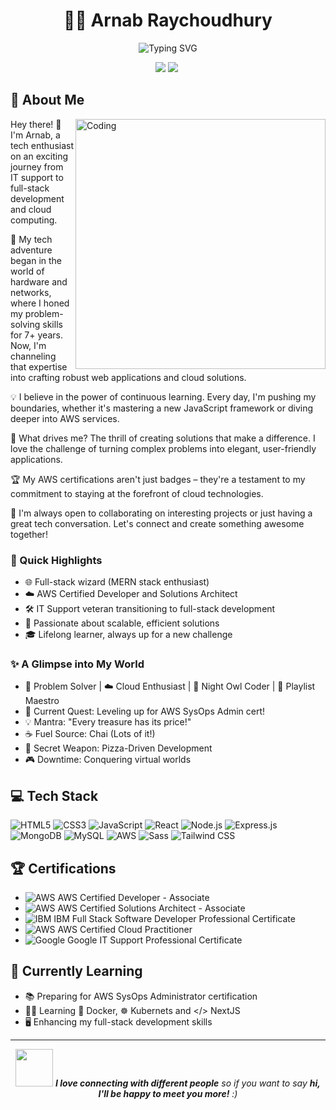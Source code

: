 <h1 align="center">👨‍💻 Arnab Raychoudhury</h1>

<p align="center">
  <img src="https://readme-typing-svg.herokuapp.com?font=Fira+Code&pause=1000&color=2196F3&center=true&vCenter=true&width=435&lines=Full-Stack+Developer;AWS+Certified+Cloud+Professional;IT+Support+Specialist;Continuous+Learner" alt="Typing SVG" />
</p>

<p align="center">
  <a href="https://www.linkedin.com/in/sagararnab/"><img src="https://img.shields.io/badge/-LinkedIn-0077B5?style=flat-square&logo=Linkedin&logoColor=white"/></a>
  <a href="mailto:sagar.samundar@gmail.com"><img src="https://img.shields.io/badge/-Email-D14836?style=flat-square&logo=Gmail&logoColor=white"/></a>
  <img src="https://komarev.com/ghpvc/?username=vanragas&style=flat-square&color=blue" alt=""/>
</p>

## 🚀 About Me

<img align="right" alt="Coding" width="400" src="https://github.com/user-attachments/assets/7be5559a-10ea-4038-a2dc-763cf9079043](https://home.microsoftpersonalcontent.com/contentstorage/coJsE0OdIkqu2uEOCncHOQAAAAAAAAAAwayqaZQxOHc/_layouts/15/download.aspx?UniqueId=d6e84c49-923a-4884-9202-a83ef52e94dd&Translate=false&tempauth=v1e.eyJzaXRlaWQiOiIwYzAwMWE1NS02MThiLTQxZjItOTQ0NS1kZTM1NDcxNzRhZTIiLCJhcHBfZGlzcGxheW5hbWUiOiJEZXNpZ25lciIsImFwcGlkIjoiNWUyNzk1ZTMtY2U4Yy00Y2ZiLWIzMDItMzVmZTVjZDAxNTk3IiwiYXVkIjoiMDAwMDAwMDMtMDAwMC0wZmYxLWNlMDAtMDAwMDAwMDAwMDAwL2hvbWUubWljcm9zb2Z0cGVyc29uYWxjb250ZW50LmNvbUA5MTg4MDQwZC02YzY3LTRjNWItYjExMi0zNmEzMDRiNjZkYWQiLCJleHAiOiIxNzI0OTE4MDc3In0.CBk6uDcXBzxozwUPUiqFmI4LSOkFD966Iob0zTZDHfCMjrEAq_U1A3AMkcZZR1XIhmroxCxEg_BIR1zF_N85svjE3-FPeavqHu_WQDiuyy6ZMXR3NTCypPHUZRTbo5B7pf2lXU_trJ2qCoOXX24TN6BndXKoE1rIaRFiscjob7dUOkhZ_5SqtPmfOL6YT_HrGYMa8GzoHgbzHzmgt_gzovti9_k7_BbNyB-FeRURiTumeqy3j4XQyx6h69EY8kqHYHgZMV1N8CA3JfG6IfgPYJRMtuK-3hqQginmkVSzbnpMlIUnH4fs9Ja6hJNkBwtMChpCkeyboObCc3LONxeeGRJD7HpEA7n63uT4T8gUNRbtBax0NYGuG1GFK_oOBrpCb3GFGUfG0AXyfFEcwZtoSA.lHZnY3z8ZLAAvDFwpcJNT7cjY838KGiM-8CK1BihtcM&ApiVersion=2.1">

Hey there! 👋 I'm Arnab, a tech enthusiast on an exciting journey from IT support to full-stack development and cloud computing.

🔧 My tech adventure began in the world of hardware and networks, where I honed my problem-solving skills for 7+ years. Now, I'm channeling that expertise into crafting robust web applications and cloud solutions.

💡 I believe in the power of continuous learning. Every day, I'm pushing my boundaries, whether it's mastering a new JavaScript framework or diving deeper into AWS services.

🌟 What drives me? The thrill of creating solutions that make a difference. I love the challenge of turning complex problems into elegant, user-friendly applications.

🏆 My AWS certifications aren't just badges – they're a testament to my commitment to staying at the forefront of cloud technologies.

🤝 I'm always open to collaborating on interesting projects or just having a great tech conversation. Let's connect and create something awesome together!

### 🌟 Quick Highlights

- 🌐 Full-stack wizard (MERN stack enthusiast)
- ☁️ AWS Certified Developer and Solutions Architect
- 🛠️ IT Support veteran transitioning to full-stack development
- 🚀 Passionate about scalable, efficient solutions
- 🎓 Lifelong learner, always up for a new challenge

### ✨ A Glimpse into My World

- 🧠 Problem Solver | ☁️ Cloud Enthusiast | 🌙 Night Owl Coder | 🎵 Playlist Maestro
- 🎯 Current Quest: Leveling up for AWS SysOps Admin cert! 
- 💡 Mantra: "Every treasure has its price!"
- ☕ Fuel Source: Chai (Lots of it!) 
- 🍕 Secret Weapon: Pizza-Driven Development
- 🎮 Downtime: Conquering virtual worlds


## 💻 Tech Stack

![HTML5](https://img.shields.io/badge/-HTML5-E34F26?style=flat-square&logo=html5&logoColor=white)
![CSS3](https://img.shields.io/badge/-CSS3-1572B6?style=flat-square&logo=css3&logoColor=white)
![JavaScript](https://img.shields.io/badge/-JavaScript-F7DF1E?style=flat-square&logo=javascript&logoColor=black)
![React](https://img.shields.io/badge/-React-61DAFB?style=flat-square&logo=react&logoColor=black)
![Node.js](https://img.shields.io/badge/-Node.js-339933?style=flat-square&logo=node.js&logoColor=white)
![Express.js](https://img.shields.io/badge/-Express.js-000000?style=flat-square&logo=express&logoColor=white)
![MongoDB](https://img.shields.io/badge/-MongoDB-47A248?style=flat-square&logo=mongodb&logoColor=white)
![MySQL](https://img.shields.io/badge/-MySQL-4479A1?style=flat-square&logo=mysql&logoColor=white)
![AWS](https://img.shields.io/badge/-AWS-232F3E?style=flat-square&logo=amazon-aws&logoColor=white)
![Sass](https://img.shields.io/badge/-Sass-CC6699?style=flat-square&logo=sass&logoColor=white)
![Tailwind CSS](https://img.shields.io/badge/-Tailwind_CSS-38B2AC?style=flat-square&logo=tailwind-css&logoColor=white)

## 🏆 Certifications

- ![AWS](https://img.shields.io/badge/-AWS-232F3E?style=flat-square&logo=amazon-aws&logoColor=white) AWS Certified Developer - Associate
- ![AWS](https://img.shields.io/badge/-AWS-232F3E?style=flat-square&logo=amazon-aws&logoColor=white) AWS Certified Solutions Architect - Associate
- ![IBM](https://img.shields.io/badge/-IBM-052FAD?style=flat-square&logo=ibm&logoColor=white) IBM Full Stack Software Developer Professional Certificate
- ![AWS](https://img.shields.io/badge/-AWS-232F3E?style=flat-square&logo=amazon-aws&logoColor=white) AWS Certified Cloud Practitioner
- ![Google](https://img.shields.io/badge/-Google-4285F4?style=flat-square&logo=google&logoColor=white) Google IT Support Professional Certificate

## 🌱 Currently Learning

- 📚 Preparing for AWS SysOps Administrator certification
- ✍🏻 Learning 🐳 Docker, ☸️ Kubernets and </> NextJS
- 🖥️ Enhancing my full-stack development skills

---

<p align="center">
  <img src="https://media.giphy.com/media/LnQjpWaON8nhr21vNW/giphy.gif" width="60"> <em><b>I love connecting with different people</b> so if you want to say <b>hi, I'll be happy to meet you more!</b> :)</em>
</p>
